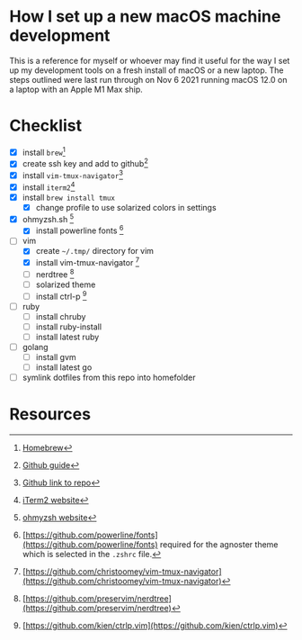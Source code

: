  # How I set up a new macOS machine development
 
This is a reference for myself or whoever may find it useful for the way I set up my development tools on a fresh install of macOS or a new laptop. The steps outlined were last run through on Nov 6 2021 running macOS 12.0 on a laptop with an Apple M1 Max ship.

# Checklist
- [x] install `brew`[^1]
- [x] create ssh key and add to github[^2]
- [x] install `vim-tmux-navigator`[^3]
- [x] install `iterm2`[^4]
- [x] install `brew install tmux`
  - [x] change profile to use solarized colors in settings
- [x] ohmyzsh.sh [^5]
    - [x] install powerline fonts [^6]
- [ ] vim
  - [x] create `~/.tmp/` directory for vim
  - [x] install vim-tmux-navigator [^8]
  - [ ] nerdtree [^9]
  - [ ] solarized theme
  - [ ] install ctrl-p [^10]
- [ ] ruby
  - [ ] install chruby
  - [ ] install ruby-install
  - [ ] install latest ruby
- [ ] golang
    - [ ] install gvm
    - [ ] install latest go
- [ ] symlink dotfiles from this repo into homefolder

# Resources
[^1]: [Homebrew](https://brew.sh)
[^2]: [Github guide](https://docs.github.com/en/authentication/connecting-to-github-with-ssh/generating-a-new-ssh-key-and-adding-it-to-the-ssh-agent)
[^3]: [Github link to repo](https://github.com/christoomey/vim-tmux-navigator)
[^4]: [iTerm2 website](https://iterm2.com)
[^5]: [ohmyzsh website](https://ohmyz.sh)
[^6]: [https://github.com/powerline/fonts](https://github.com/powerline/fonts) required for the agnoster theme which is selected in the `.zshrc` file.
[^7]: [https://github.com/ctrlpvim/ctrlp.vim](https://github.com/ctrlpvim/ctrlp.vim)
[^8]: [https://github.com/christoomey/vim-tmux-navigator](https://github.com/christoomey/vim-tmux-navigator)
[^9]: [https://github.com/preservim/nerdtree](https://github.com/preservim/nerdtree)
[^10]: [https://github.com/kien/ctrlp.vim](https://github.com/kien/ctrlp.vim)
